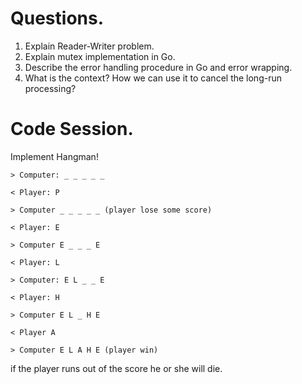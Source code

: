 # Questions.

1. Explain Reader-Writer problem.
2. Explain mutex implementation in Go.
3. Describe the error handling procedure in Go and error wrapping.
4. What is the context? How we can use it to cancel the long-run processing?

# Code Session.

Implement Hangman!

```
> Computer: _ _ _ _ _

< Player: P

> Computer _ _ _ _ _ (player lose some score)

< Player: E

> Computer E _ _ _ E

< Player: L

> Computer: E L _ _ E

< Player: H

> Computer E L _ H E

< Player A

> Computer E L A H E (player win)
```

if the player runs out of the score he or she will die.
